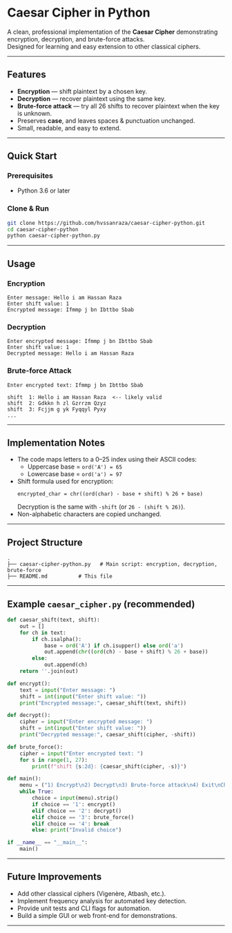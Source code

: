 # Caesar Cipher in Python

A clean, professional implementation of the **Caesar Cipher** demonstrating encryption, decryption, and brute-force attacks.  
Designed for learning and easy extension to other classical ciphers.

---

## Features
- **Encryption** — shift plaintext by a chosen key.  
- **Decryption** — recover plaintext using the same key.  
- **Brute-force attack** — try all 26 shifts to recover plaintext when the key is unknown.  
- Preserves **case**, and leaves spaces & punctuation unchanged.  
- Small, readable, and easy to extend.

---

## Quick Start

### Prerequisites
- Python 3.6 or later

### Clone & Run
```bash
git clone https://github.com/hvssanraza/caesar-cipher-python.git
cd caesar-cipher-python
python caesar-cipher-python.py
```

---

## Usage

### Encryption
```
Enter message: Hello i am Hassan Raza
Enter shift value: 1
Encrypted message: Ifmmp j bn Ibttbo Sbab
```

### Decryption
```
Enter encrypted message: Ifmmp j bn Ibttbo Sbab
Enter shift value: 1
Decrypted message: Hello i am Hassan Raza
```

### Brute-force Attack
```
Enter encrypted text: Ifmmp j bn Ibttbo Sbab

shift  1: Hello i am Hassan Raza  <-- likely valid
shift  2: Gdkkn h zl Gzrrzm Qzyz
shift  3: Fcjjm g yk Fyqqyl Pyxy
...
```

---

## Implementation Notes
- The code maps letters to a 0–25 index using their ASCII codes:
  - Uppercase base = `ord('A') = 65`
  - Lowercase base = `ord('a') = 97`
- Shift formula used for encryption:
  ```
  encrypted_char = chr((ord(char) - base + shift) % 26 + base)
  ```
  Decryption is the same with `-shift` (or `26 - (shift % 26)`).
- Non-alphabetic characters are copied unchanged.

---

## Project Structure
```
.
├── caesar-cipher-python.py   # Main script: encryption, decryption, brute-force
├── README.md          # This file
```

---

## Example `caesar_cipher.py` (recommended)
```python
def caesar_shift(text, shift):
    out = []
    for ch in text:
        if ch.isalpha():
            base = ord('A') if ch.isupper() else ord('a')
            out.append(chr((ord(ch) - base + shift) % 26 + base))
        else:
            out.append(ch)
    return ''.join(out)

def encrypt():
    text = input("Enter message: ")
    shift = int(input("Enter shift value: "))
    print("Encrypted message:", caesar_shift(text, shift))

def decrypt():
    cipher = input("Enter encrypted message: ")
    shift = int(input("Enter shift value: "))
    print("Decrypted message:", caesar_shift(cipher, -shift))

def brute_force():
    cipher = input("Enter encrypted text: ")
    for s in range(1, 27):
        print(f"shift {s:2d}: {caesar_shift(cipher, -s)}")

def main():
    menu = ("1) Encrypt\n2) Decrypt\n3) Brute-force attack\n4) Exit\nChoose: ")
    while True:
        choice = input(menu).strip()
        if choice == '1': encrypt()
        elif choice == '2': decrypt()
        elif choice == '3': brute_force()
        elif choice == '4': break
        else: print("Invalid choice")

if __name__ == "__main__":
    main()
```

---

## Future Improvements
- Add other classical ciphers (Vigenère, Atbash, etc.).  
- Implement frequency analysis for automated key detection.  
- Provide unit tests and CLI flags for automation.  
- Build a simple GUI or web front-end for demonstrations.

---
